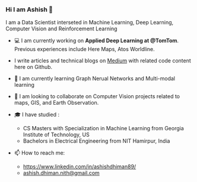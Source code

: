 ### Hi I am Ashish 👋
I am a Data Scientist interseted in Machine Learning, Deep Learning, Computer Vision and Reinforcement Learning

-  :computer: I am currently working on **Applied Deep Learning at @TomTom**. Previous experiences include Here Maps, Atos Worldline.
- I write articles and technical blogs on [Medium](https://medium.com/@ashish.dhiman) with related code content here on Github.
- :telescope: I am currently learning Graph Nerual Networks and Multi-modal learning
- :seedling: I am looking to collaborate on Computer Vision projects related to maps, GIS, and Earth Observation.

- :mortar_board: I have studied :
  * CS Masters with Specialization in Machine Learning from Georgia Institute of Technology, US
  * Bachelors in Electrical Engineering from NIT Hamirpur, India
- 📫 How to reach me: 
  * https://www.linkedin.com/in/ashishdhiman89/ 
  * ashish.dhiman.nith@gmail.com
  
  <!-- (Emojis from here)[https://towardsdev.com/how-to-add-emojis-to-your-github-readme-and-other-markdown-files-c8f13b3f9de4] -->
